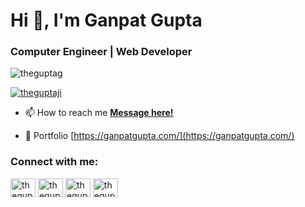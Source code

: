 <h1 align="left">Hi 👋, I'm Ganpat Gupta </h1>

<h3 align="left">Computer Engineer | Web Developer</h3>

<p align="left"> <img src="https://komarev.com/ghpvc/?username=theguptag&label=Profile%20views&color=0e75b6&style=flat" alt="theguptag" /> </p>

<p align="left"> <a href="https://twitter.com/theguptaji" target="blank"><img src="https://img.shields.io/twitter/follow/theguptaji?logo=twitter&style=for-the-badge" alt="theguptaji" /></a> </p>

- 📫 How to reach me **<a href="https://docs.google.com/forms/d/e/1FAIpQLScGEyX5xG4Na_n4MvqDMmGnjlx9q8EcV987w1qcVmozZxu8ew/viewform">Message here!</a>**

- 🔗 Portfolio [https://ganpatgupta.com/](https://ganpatgupta.com/)

<h3 align="left">Connect with me:</h3>
<p align="left">
<a href="https://twitter.com/theguptaji" target="blank"><img align="center" src="https://raw.githubusercontent.com/rahuldkjain/github-profile-readme-generator/master/src/images/icons/Social/twitter.svg" alt="theguptaji" height="30" width="40" /></a>
<a href="https://linkedin.com/in/theguptaji" target="blank"><img align="center" src="https://raw.githubusercontent.com/rahuldkjain/github-profile-readme-generator/master/src/images/icons/Social/linked-in-alt.svg" alt="theguptaji" height="30" width="40" /></a>
<a href="https://codesandbox.com/theguptaji" target="blank"><img align="center" src="https://raw.githubusercontent.com/rahuldkjain/github-profile-readme-generator/master/src/images/icons/Social/codesandbox.svg" alt="theguptaji" height="30" width="40" /></a>
<a href="https://instagram.com/theguptaji" target="blank"><img align="center" src="https://raw.githubusercontent.com/rahuldkjain/github-profile-readme-generator/master/src/images/icons/Social/instagram.svg" alt="theguptaji" height="30" width="40" /></a>
</p>


